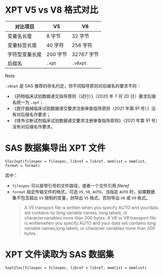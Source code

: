 # XPT V5 vs V8 格式对比

| 对比项目       | V5       | V8         |
| -------------- | -------- | ---------- |
| 变量名长度     | 8 字节   | 32 字节    |
| 变量标签长度   | 40 字符  | 256 字符   |
| 字符型变量长度 | 200 字节 | 32767 字节 |
| 后缀名         | `.xpt`   | `.v8xpt`   |

> [!NOTE]
>
> `.v8xpt` 是 SAS 推荐的命名约定，但不同指导原则对后缀名的要求不同：
>
> - 《药物临床试验数据递交指导原则（试行）》（2020 年 7 月 20 日）要求后缀名统一为 `.xpt`；
> - 《医疗器械临床试验数据递交要求注册审查指导原则（2021 年第 91 号）》没有对后缀名作要求；
> - 《体外诊断试剂临床试验数据递交要求注册审查指导原则》（2021 年第 91 号）没有对后缀名作要求。

# SAS 数据集导出 XPT 文件

```sas
%loc2xpt(filespec = filespec, libref = libref, memlist = memlist, format = format)
```

其中：

- `filespec` 可以是带引号的文件路径，或者一个文件引用 _fileref_
- `format` 指定传输文件的格式，可选 `V5`, `V8`, `AUTO`，当指定 `AUTO` 时，如果数据集不包含超出 `V5` 限制的变量，则导出 `V5` 格式，否则导出 `V8` 或 `V9` 格式。
  > A V5 transport file is written when you specify AUTO and yourdata set contains no long variable names, long labels, or charactervariables more than 200 bytes. A V8 or V9 transport file is writtenwhen you specify AUTO and your data set contains long variable names,long labels, or character variables more than 200 bytes.

# XPT 文件读取为 SAS 数据集

```sas
%xpt2loc(filespec = filespec, libref = libref, memlist = memlist)
```
